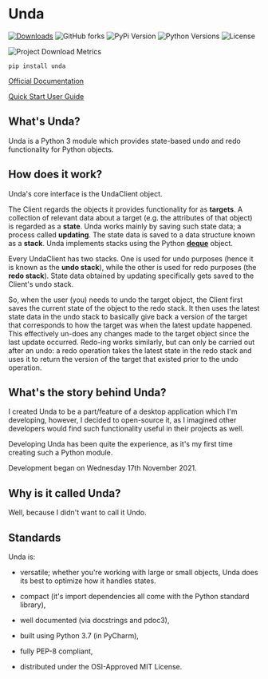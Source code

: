# Unda
[![Downloads](https://static.pepy.tech/badge/unda)](https://pepy.tech/project/unda)
![GitHub forks](https://img.shields.io/github/forks/definite-d/unda?logo=github&style=flat)
![PyPi Version](https://img.shields.io/pypi/v/unda?style=flat)
![Python Versions](https://img.shields.io/pypi/pyversions/unda.svg?style=flat&logo=python])
![License](https://img.shields.io/pypi/l/unda.svg?style=flat&version=latest)

![Project Download Metrics](https://pepy.tech/project/Unda)

````text
pip install unda
````

[Official Documentation](https://definite-d.github.io/unda/)

[Quick Start User Guide](https://github.com/definite-d/unda/blob/main/USERGUIDE.md)

## What's Unda?
Unda is a Python 3 module which provides state-based undo and redo functionality for Python objects.

## How does it work?

Unda's core interface is the UndaClient object.

The Client regards the objects it provides functionality for as __targets__. A collection of relevant data about a
target (e.g. the attributes of that object) is regarded as a __state__. Unda works mainly by saving such state data; a
process called __updating__. The state data is saved to a data structure known as a __stack__. Unda implements stacks
using the Python [__deque__](https://docs.python.org/3/library/collections.html#collections.deque) object.

Every UndaClient has two stacks. One is used for undo purposes (hence it is known as the __undo stack__), while the
other is used for redo purposes (the __redo stack__). State data obtained by updating specifically gets saved to the
Client's undo stack.

So, when the user (you) needs to undo the target object, the Client first saves the current state of the object to
the redo stack. It then uses the latest state data in the undo stack to basically give back a version of the target that
corresponds to how the target was when the latest update happened. This effectively un-does any changes made to the
target object since the last update occurred. Redo-ing works similarly, but can only be carried out after an undo: a
redo operation takes the latest state in the redo stack and uses it to return the version of the target that existed
prior to the undo operation.

## What's the story behind Unda?
I created Unda to be a part/feature of a desktop application which I'm developing, however, I decided to open-source it,
as I imagined other developers would find such functionality useful in their projects as well.

Developing Unda has been quite the experience, as it's my first time creating such a Python module.

Development began on Wednesday 17th November 2021.

## Why is it called Unda?
Well, because I didn't want to call it Undo.

## Standards
Unda is:

 * versatile; whether you're working with large or small objects, Unda does its best to optimize how it handles states.

 * compact (it's import dependencies all come with the Python standard library),

 * well documented (via docstrings and pdoc3),

 * built using Python 3.7 (in PyCharm),

 * fully PEP-8 compliant,

 * distributed under the OSI-Approved MIT License.
